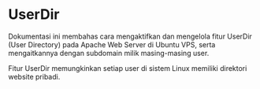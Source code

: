 # UserDir
Dokumentasi ini membahas cara mengaktifkan dan mengelola fitur UserDir (User Directory) pada Apache Web Server di Ubuntu VPS, serta mengaitkannya dengan subdomain milik masing-masing user.

Fitur UserDir memungkinkan setiap user di sistem Linux memiliki direktori website pribadi.

